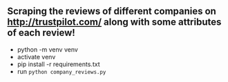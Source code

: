 ## Scraping the reviews of different companies on http://trustpilot.com/ along with some attributes of each review!

* python -m venv venv
* activate venv
* pip install -r requirements.txt
* run `python company_reviews.py`
